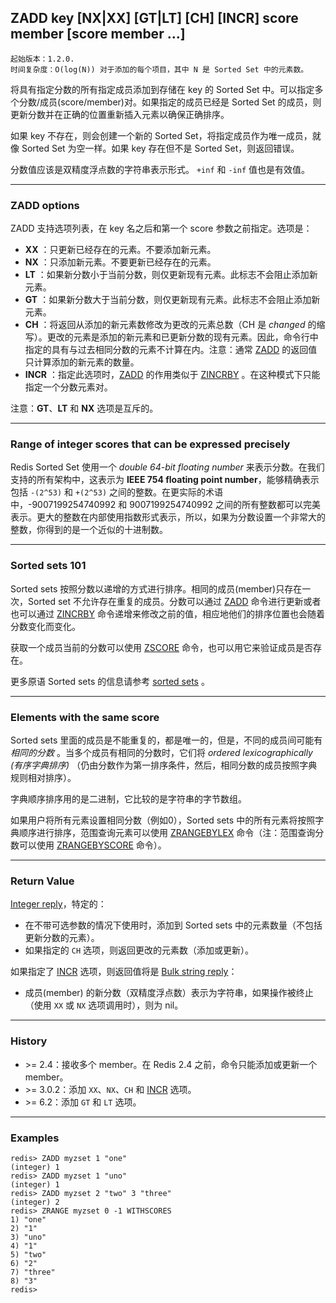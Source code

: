 ## ZADD key [NX|XX] [GT|LT] [CH] [INCR] score member [score member ...]

    起始版本：1.2.0.
    时间复杂度：O(log(N)) 对于添加的每个项目，其中 N 是 Sorted Set 中的元素数。

将具有指定分数的所有指定成员添加到存储在 key 的 Sorted Set 中。可以指定多个分数/成员(score/member)对。如果指定的成员已经是 Sorted Set 的成员，则更新分数并在正确的位置重新插入元素以确保正确排序。

如果 key 不存在，则会创建一个新的 Sorted Set，将指定成员作为唯一成员，就像 Sorted Set 为空一样。如果 key 存在但不是 Sorted Set，则返回错误。

分数值应该是双精度浮点数的字符串表示形式。 `+inf` 和 `-inf` 值也是有效值。

---

### ZADD options

ZADD 支持选项列表，在 key 名之后和第一个 score 参数之前指定。选项是：
- **XX** ：只更新已经存在的元素。不要添加新元素。
- **NX** ：只添加新元素。不要更新已经存在的元素。
- **LT** ：如果新分数小于当前分数，则仅更新现有元素。此标志不会阻止添加新元素。
- **GT** ：如果新分数大于当前分数，则仅更新现有元素。此标志不会阻止添加新元素。
- **CH** ：将返回从添加的新元素数修改为更改的元素总数（CH 是 *changed* 的缩写）。更改的元素是添加的新元素和已更新分数的现有元素。因此，命令行中指定的具有与过去相同分数的元素不计算在内。注意：通常 [ZADD](zadd.md) 的返回值只计算添加的新元素的数量。
- **INCR** ：指定此选项时，[ZADD](zadd.md) 的作用类似于 [ZINCRBY](zincrby.md) 。在这种模式下只能指定一个分数元素对。

注意：**GT**、**LT** 和 **NX** 选项是互斥的。

---

### Range of integer scores that can be expressed precisely

Redis Sorted Set 使用一个 _double 64-bit floating number_ 来表示分数。在我们支持的所有架构中，这表示为 **IEEE 754 floating point number**，能够精确表示包括 `-(2^53)` 和 `+(2^53)` 之间的整数。在更实际的术语中，-9007199254740992 和 9007199254740992 之间的所有整数都可以完美表示。更大的整数在内部使用指数形式表示，所以，如果为分数设置一个非常大的整数，你得到的是一个近似的十进制数。

---

### Sorted sets 101

Sorted sets 按照分数以递增的方式进行排序。相同的成员(member)只存在一次，Sorted set 不允许存在重复的成员。分数可以通过 [ZADD](zadd.md) 命令进行更新或者也可以通过 [ZINCRBY](zincrby.md) 命令递增来修改之前的值，相应地他们的排序位置也会随着分数变化而变化。

获取一个成员当前的分数可以使用 [ZSCORE](zscore.md) 命令，也可以用它来验证成员是否存在。

更多原语 Sorted sets 的信息请参考 [sorted sets](../topics/data-types.md#sorted-sets) 。

---

### Elements with the same score

Sorted sets 里面的成员是不能重复的，都是唯一的，但是，不同的成员间可能有 _相同的分数_ 。当多个成员有相同的分数时，它们将 _ordered lexicographically (有序字典排序)_ （仍由分数作为第一排序条件，然后，相同分数的成员按照字典规则相对排序）。

字典顺序排序用的是二进制，它比较的是字符串的字节数组。

如果用户将所有元素设置相同分数（例如0），Sorted sets 中的所有元素将按照字典顺序进行排序，范围查询元素可以使用 [ZRANGEBYLEX](zrangebylex.md) 命令（注：范围查询分数可以使用 [ZRANGEBYSCORE](zrangebyscore.md) 命令）。

---

### Return Value

[Integer reply](../topics/protocol.md#resp-integers)，特定的：

- 在不带可选参数的情况下使用时，添加到 Sorted sets 中的元素数量（不包括更新分数的元素）。
- 如果指定的 `CH` 选项，则返回更改的元素数（添加或更新）。

如果指定了 [INCR](incr.md) 选项，则返回值将是 [Bulk string reply](../topics/protocol.md#resp-bulk-strings)：

- 成员(member) 的新分数（双精度浮点数）表示为字符串，如果操作被终止（使用 `XX` 或 `NX` 选项调用时），则为 nil。

---

### History

- &gt;= 2.4：接收多个 member。在 Redis 2.4 之前，命令只能添加或更新一个 member。
- &gt;= 3.0.2：添加 `XX`、`NX`、`CH` 和 [INCR](incr.md) 选项。
- &gt;= 6.2：添加 `GT` 和 `LT` 选项。

---

### Examples

```
redis> ZADD myzset 1 "one"
(integer) 1
redis> ZADD myzset 1 "uno"
(integer) 1
redis> ZADD myzset 2 "two" 3 "three"
(integer) 2
redis> ZRANGE myzset 0 -1 WITHSCORES
1) "one"
2) "1"
3) "uno"
4) "1"
5) "two"
6) "2"
7) "three"
8) "3"
redis> 
```